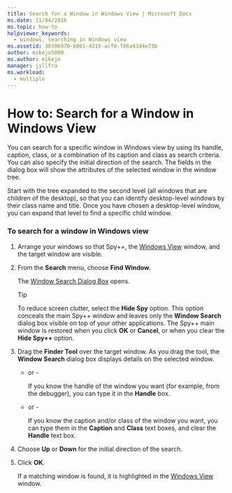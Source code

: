 ```yaml
---
title: Search for a Window in Windows View | Microsoft Docs
ms.date: 11/04/2016
ms.topic: how-to
helpviewer_keywords: 
  - windows, searching in Windows view
ms.assetid: 30306970-b861-4315-acf8-f86a43d4e73b
author: mikejo5000
ms.author: mikejo
manager: jillfra
ms.workload: 
  - multiple
---
```

# How to: Search for a Window in Windows View
You can search for a specific window in Windows view by using its handle, caption, class, or a combination of its caption and class as search criteria. You can also specify the initial direction of the search. The fields in the dialog box will show the attributes of the selected window in the window tree.

 Start with the tree expanded to the second level (all windows that are children of the desktop), so that you can identify desktop-level windows by their class name and title. Once you have chosen a desktop-level window, you can expand that level to find a specific child window.

### To search for a window in Windows view

1. Arrange your windows so that Spy++, the [Windows View](../debugger/windows-view.md) window, and the target window are visible.

2. From the **Search** menu, choose **Find Window**.

    The [Window Search Dialog Box](../debugger/window-search-dialog-box.md) opens.

   > [!TIP]
   > To reduce screen clutter, select the **Hide Spy** option. This option conceals the main Spy++ window and leaves only the **Window Search** dialog box visible on top of your other applications. The Spy++ main window is restored when you click **OK** or **Cancel**, or when you clear the **Hide Spy++** option.

3. Drag the **Finder Tool** over the target window. As you drag the tool, the **Window Search** dialog box displays details on the selected window.

   - or -

     If you know the handle of the window you want (for example, from the debugger), you can type it in the **Handle** box.

   - or -

     If you know the caption and/or class of the window you want, you can type them in the **Caption** and **Class** text boxes, and clear the **Handle** text box.

4. Choose **Up** or **Down** for the initial direction of the search.

5. Click **OK**.

    If a matching window is found, it is highlighted in the [Windows View](../debugger/windows-view.md) window.